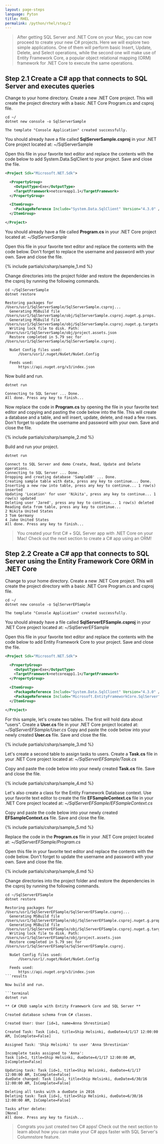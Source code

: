 ```yaml
---
layout: page-steps
language: Pyton
title: RHEL
permalink: /python/rhel/step/2
---
```


> After getting SQL Server and .NET Core on your Mac, you can now proceed to create your new C# projects. Here we will explore two simple applications. One of them will perform basic Insert, Update, Delete, and Select operations, while the second one will make use of Entity Framework Core, a popular object relational mapping (ORM) framework for .NET Core to execute the same operations.

## Step 2.1 Create a C# app that connects to SQL Server and executes queries
Change to your home directory. Create a new .NET Core project. This will create the project directory with a basic .NET Core Program.cs and csproj file.

```terminal
cd ~/
dotnet new console -o SqlServerSample
```

```results
The template "Console Application" created successfully.
```

You should already have a file called **SqlServerSample.csproj** in your .NET Core project located at: ~/SqlServerSample

Open this file in your favorite text editor and replace the contents with the code below to add System.Data.SqlClient to your project. Save and close the file.

```xml
<Project Sdk="Microsoft.NET.Sdk">

  <PropertyGroup>
    <OutputType>Exe</OutputType>
    <TargetFramework>netcoreapp1.1</TargetFramework>
  </PropertyGroup>

  <ItemGroup>
    <PackageReference Include="System.Data.SqlClient" Version="4.3.0" />
  </ItemGroup>

</Project>
```

You should already have a file called **Program.cs** in your .NET Core project located at: _~/SqlServerSample_

Open this file in your favorite text editor and replace the contents with the code below. Don't forget to replace the username and password with your own. Save and close the file.

{% include partials/csharp/sample_1.md %}

Change directories into the project folder and restore the dependencies in the csproj by running the following commands.

```terminal
cd ~/SqlServerSample
dotnet restore
```

```results
Restoring packages for /Users/usr1/SqlServerSample/SqlServerSample.csproj...
  Generating MSBuild file /Users/usr1/SqlServerSample/obj/SqlServerSample.csproj.nuget.g.props.
  Generating MSBuild file /Users/usr1/SqlServerSample/obj/SqlServerSample.csproj.nuget.g.targets.
  Writing lock file to disk. Path: /Users/usr1/SqlServerSample/obj/project.assets.json
  Restore completed in 5.79 sec for /Users/usr1/SqlServerSample/SqlServerSample.csproj.

  NuGet Config files used:
      /Users/usr1/.nuget/NuGet/NuGet.Config

  Feeds used:
      https://api.nuget.org/v3/index.json
```

Now build and run.

```terminal
dotnet run
```

```results
Connecting to SQL Server ... Done.
All done. Press any key to finish...
```

Now replace the code in **Program.cs** by opening the file in your favorite text editor and copying and pasting the code below into the file. This will create a database and a table, and will insert, update, delete, and read a few rows. Don't forget to update the username and password with your own. Save and close the file.

{% include partials/csharp/sample_2.md %}

Build and run your project.

```terminal
dotnet run
```

```results
Connect to SQL Server and demo Create, Read, Update and Delete operations.
Connecting to SQL Server ... Done.
Dropping and creating database 'SampleDB' ... Done.
Creating sample table with data, press any key to continue... Done.
Inserting a new row into table, press any key to continue... 1 row(s) inserted
Updating 'Location' for user 'Nikita', press any key to continue... 1 row(s) updated
Deleting user 'Jared', press any key to continue... 1 row(s) deleted
Reading data from table, press any key to continue...
2 Nikita United States
3 Tom Germany
4 Jake United States
All done. Press any key to finish...
```

> You created your first C# + SQL Server app with .NET Core on your Mac! Check out the next section to create a C# app using an ORM!

## Step 2.2 Create a C# app that connects to SQL Server using the Entity Framework Core ORM in .NET Core
Change to your home directory. Create a new .NET Core project. This will create the project directory with a basic .NET Core Program.cs and csproj file.

```terminal
cd ~/
dotnet new console -o SqlServerEFSample
```

```results
The template "Console Application" created successfully.
```

You should already have a file called **SqlServerEFSample.csproj** in your .NET Core project located at: ~/SqlServerEFSample

Open this file in your favorite text editor and replace the contents with the code below to add Entity Framework Core to your project. Save and close the file.

```xml
<Project Sdk="Microsoft.NET.Sdk">

  <PropertyGroup>
    <OutputType>Exe</OutputType>
    <TargetFramework>netcoreapp1.1</TargetFramework>
  </PropertyGroup>

  <ItemGroup>
    <PackageReference Include="System.Data.SqlClient" Version="4.3.0" />
    <PackageReference Include="Microsoft.EntityFrameworkCore.SqlServer" Version="1.1.1" />
  </ItemGroup>

</Project>
```

For this sample, let's create two tables. The first will hold data about "users". Create a **User.cs** file in your .NET Core project located at: _~/SqlServerEFSample/User.cs_
Copy and paste the code below into your newly created **User.cs** file. Save and close the file.

{% include partials/csharp/sample_3.md %}

Let's create a second table to assign tasks to users. Create a **Task.cs** file in your .NET Core project located at: _~/SqlServerEFSample/Task.cs_

Copy and paste the code below into your newly created **Task.cs** file. Save and close the file.

{% include partials/csharp/sample_4.md %}

Let's also create a class for the Entity Framework Database context. Use your favorite text editor to create the file **EFSampleContext.cs** file in your .NET Core project located at: _~/SqlServerEFSample/EFSampleContext.cs_

Copy and paste the code below into your newly created **EFSampleContext.cs** file. Save and close the file.

{% include partials/csharp/sample_5.md %}

Replace the code in the **Program.cs** file in your .NET Core project located at: _~/SqlServerEFSample/Program.cs_

Open this file in your favorite text editor and replace the contents with the code below. Don't forget to update the username and password with your own. Save and close the file.

{% include partials/csharp/sample_6.md %}

Change directories into the project folder and restore the dependencies in the csproj by running the following commands.

```terminal
cd ~/SqlServerEFSample
dotnet restore
```

```results
Restoring packages for /Users/usr1/SqlServerEFSample/SqlServerEFSample.csproj...
  Generating MSBuild file /Users/usr1/SqlServerEFSample/obj/SqlServerEFSample.csproj.nuget.g.props.
  Generating MSBuild file /Users/usr1/SqlServerEFSample/obj/SqlServerEFSample.csproj.nuget.g.targets.
  Writing lock file to disk. Path: /Users/usr1/SqlServerEFSample/obj/project.assets.json
  Restore completed in 5.79 sec for /Users/usr1/SqlServerEFSample/SqlServerEFSample.csproj.

  NuGet Config files used:
      /Users/usr1/.nuget/NuGet/NuGet.Config

  Feeds used:
      https://api.nuget.org/v3/index.json
```results

Now build and run.

```terminal
dotnet run
```

```results
** C# CRUD sample with Entity Framework Core and SQL Server **

Created database schema from C# classes.

Created User: User [id=1, name=Anna Shrestinian]

Created Task: Task [id=1, title=Ship Helsinki, dueDate=4/1/17 12:00:00 AM, IsComplete=False]

Assigned Task: 'Ship Helsinki' to user 'Anna Shrestinian'

Incomplete tasks assigned to 'Anna':
Task [id=1, title=Ship Helsinki, dueDate=4/1/17 12:00:00 AM, IsComplete=False]

Updating task: Task [id=1, title=Ship Helsinki, dueDate=4/1/17 12:00:00 AM, IsComplete=False]
dueDate changed: Task [id=1, title=Ship Helsinki, dueDate=6/30/16 12:00:00 AM, IsComplete=False]

Deleting all tasks with a dueDate in 2016
Deleting task: Task [id=1, title=Ship Helsinki, dueDate=6/30/16 12:00:00 AM, IsComplete=False]

Tasks after delete:
[None]
All done. Press any key to finish...
```

> Congrats you just created two C# apps! Check out the next section to learn about how you can make your C# apps faster with SQL Server's Columnstore feature.
